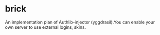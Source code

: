 # brick
An implementation plan of Authlib-injector (yggdrasil).You can enable your own server to use external logins, skins.
